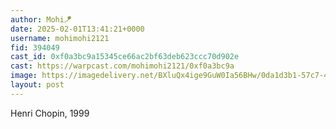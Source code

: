```yaml
---
author: Mohi🪁
date: 2025-02-01T13:41:21+0000
username: mohimohi2121
fid: 394049
cast_id: 0xf0a3bc9a15345ce66ac2bf63deb623ccc70d902e
cast: https://warpcast.com/mohimohi2121/0xf0a3bc9a
image: https://imagedelivery.net/BXluQx4ige9GuW0Ia56BHw/0da1d3b1-57c7-403c-5846-c0e5c5384800/original
layout: post
---
```

Henri Chopin, 1999  

<img src='https://imagedelivery.net/BXluQx4ige9GuW0Ia56BHw/0da1d3b1-57c7-403c-5846-c0e5c5384800/original' alt='' referrerpolicy='no-referrer'/>